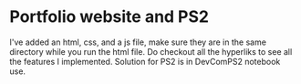 # Portfolio website and PS2
I've added an html, css, and a js file, make sure they are in the same directory while you run the html file. Do checkout all the hyperliks to see all the features I implemented. 
Solution for PS2 is in DevComPS2 notebook use.
